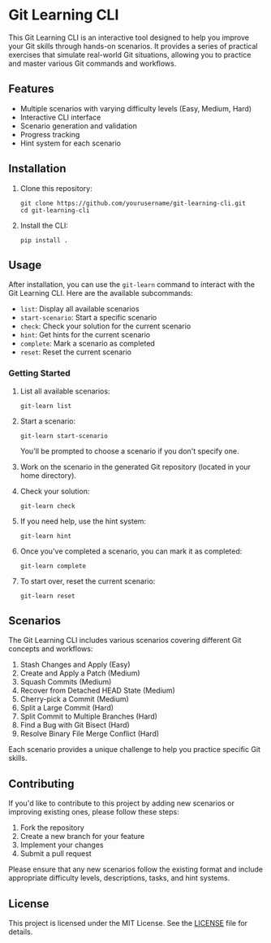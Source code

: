 # Git Learning CLI

This Git Learning CLI is an interactive tool designed to help you improve your Git skills through hands-on scenarios. It provides a series of practical exercises that simulate real-world Git situations, allowing you to practice and master various Git commands and workflows.

## Features

- Multiple scenarios with varying difficulty levels (Easy, Medium, Hard)
- Interactive CLI interface
- Scenario generation and validation
- Progress tracking
- Hint system for each scenario

## Installation

1. Clone this repository:
   ```
   git clone https://github.com/yourusername/git-learning-cli.git
   cd git-learning-cli
   ```

2. Install the CLI:
   ```
   pip install .
   ```

## Usage

After installation, you can use the `git-learn` command to interact with the Git Learning CLI. Here are the available subcommands:

- `list`: Display all available scenarios
- `start-scenario`: Start a specific scenario
- `check`: Check your solution for the current scenario
- `hint`: Get hints for the current scenario
- `complete`: Mark a scenario as completed
- `reset`: Reset the current scenario

### Getting Started

1. List all available scenarios:
   ```
   git-learn list
   ```

2. Start a scenario:
   ```
   git-learn start-scenario
   ```
   You'll be prompted to choose a scenario if you don't specify one.

3. Work on the scenario in the generated Git repository (located in your home directory).

4. Check your solution:
   ```
   git-learn check
   ```

5. If you need help, use the hint system:
   ```
   git-learn hint
   ```

6. Once you've completed a scenario, you can mark it as completed:
   ```
   git-learn complete
   ```

7. To start over, reset the current scenario:
   ```
   git-learn reset
   ```

## Scenarios

The Git Learning CLI includes various scenarios covering different Git concepts and workflows:

1. Stash Changes and Apply (Easy)
2. Create and Apply a Patch (Medium)
3. Squash Commits (Medium)
4. Recover from Detached HEAD State (Medium)
5. Cherry-pick a Commit (Medium)
6. Split a Large Commit (Hard)
7. Split Commit to Multiple Branches (Hard)
8. Find a Bug with Git Bisect (Hard)
9. Resolve Binary File Merge Conflict (Hard)

Each scenario provides a unique challenge to help you practice specific Git skills.

## Contributing

If you'd like to contribute to this project by adding new scenarios or improving existing ones, please follow these steps:

1. Fork the repository
2. Create a new branch for your feature
3. Implement your changes
4. Submit a pull request

Please ensure that any new scenarios follow the existing format and include appropriate difficulty levels, descriptions, tasks, and hint systems.

## License

This project is licensed under the MIT License. See the [LICENSE](LICENSE) file for details.
